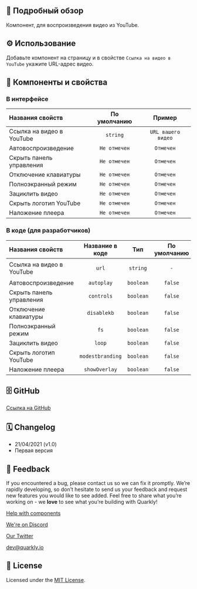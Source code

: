 ## 📖 Подробный обзор

Компонент, для воспроизведения видео из YouTube.

## ⚙️ Использование

Добавьте компонент на страницу и в свойстве `Ссылка на видео в YouTube` укажите URL-адрес видео.

## 🧩 Компоненты и свойства

### В интерфейсе

| Названия свойств          | По умолчанию |       Пример       |
| :------------------------ | :----------: | :----------------: |
| Ссылка на видео в YouTube |   `string`   | `URL вашего видео` |
| Автовоспроизведение       | `Не отмечен` |     `Отмечен`      |
| Скрыть панель управления  | `Не отмечен` |     `Отмечен`      |
| Отключение клавиатуры     | `Не отмечен` |     `Отмечен`      |
| Полноэкранный режим       | `Не отмечен` |     `Отмечен`      |
| Зациклить видео           | `Не отмечен` |     `Отмечен`      |
| Скрыть логотип YouTube    | `Не отмечен` |     `Отмечен`      |
| Наложение плеера          | `Не отмечен` |     `Отмечен`      |

### В коде (для разработчиков)

| Названия свойств          | Название в коде  |    Тип    | По умолчанию |       Пример       |
| :------------------------ | :--------------: | :-------: | :----------: | :----------------: |
| Ссылка на видео в YouTube |      `url`       | `string`  |     `-`      | `URL вашего видео` |
| Автовоспроизведение       |    `autoplay`    | `boolean` |   `false`    |       `true`       |
| Скрыть панель управления  |    `controls`    | `boolean` |   `false`    |       `true`       |
| Отключение клавиатуры     |   `disablekb`    | `boolean` |   `false`    |       `true`       |
| Полноэкранный режим       |       `fs`       | `boolean` |   `false`    |       `true`       |
| Зациклить видео           |      `loop`      | `boolean` |   `false`    |       `true`       |
| Скрыть логотип YouTube    | `modestbranding` | `boolean` |   `false`    |       `true`       |
| Наложение плеера          |  `showOverlay`   | `boolean` |   `false`    |       `true`       |

## 🗄 GitHub

[Ссылка на GitHub](https://github.com/quarkly/community-kit/tree/master/src/YouTube)

## 🗓 Changelog

-   21/04/2021 (v1.0)
-   Первая версия

## 📮 Feedback

If you encountered a bug, please contact us so we can fix it promptly. We’re rapidly developing, so don’t hesitate to send us your feedback and request new features you would like to see added. Feel free to share what you’re working on - we **love** to see what you’re building with Quarkly!

[Help with components](https://community.quarkly.io/c/requests/11)

[We're on Discord](https://discord.gg/f9KhSMGX)

[Our Twitter](https://twitter.com/quarklyapp)

[dev@quarkly.io](mailto:dev@quarkly.io)

## 📝 License

Licensed under the [MIT License](https://raw.githubusercontent.com/quarkly/community-kit/master/LICENSE).
